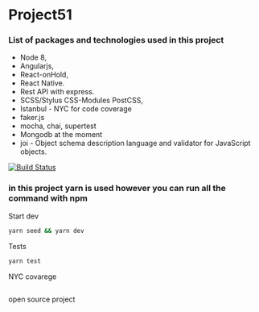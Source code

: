 # Project51

### List of packages and technologies used in this project
- Node 8, 
- Angularjs, 
- React-onHold, 
- React Native. 
- Rest API with express.
- SCSS/Stylus CSS-Modules PostCSS, 
- Istanbul - NYC for code coverage
- faker.js
- mocha, chai, supertest
- Mongodb at the moment
- joi - Object schema description language and validator for JavaScript objects.

[![Build Status](https://travis-ci.org/Alaev/project51.svg?branch=master)](https://travis-ci.org/Alaev/project51)

### in this project yarn is used however you can run all the command with npm

Start dev
```bash
yarn seed && yarn dev
```

Tests
```bash
yarn test
```

NYC covarege
```bash

```


open source project
